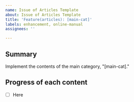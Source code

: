 ```yaml
---
name: Issue of Articles Template
about: Issue of Articles Template
title: 'Feature(articles): [main-cat]'
labels: enhancement, online-manual
assignees: ''

---
```


## Summary

Implement the contents of the main category, "[main-cat]."

## Progress of each content

- [ ] Here

